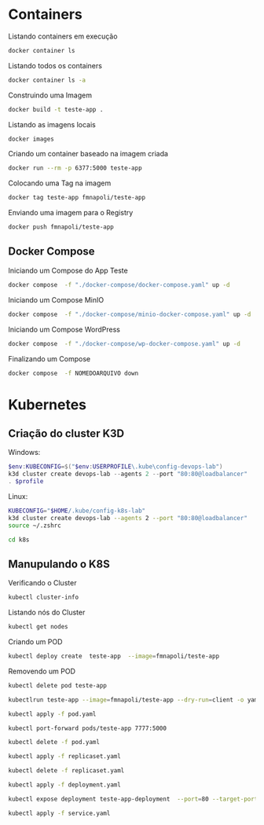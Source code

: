 # Containers

Listando containers em execução
```bash
docker container ls
```
Listando todos os containers
```bash
docker container ls -a
```
Construindo uma Imagem
```bash
docker build -t teste-app .
```

Listando as imagens locais
```bash
docker images
```
Criando um container baseado na imagem criada
```bash
docker run --rm -p 6377:5000 teste-app
```
Colocando uma Tag na imagem
```bash
docker tag teste-app fmnapoli/teste-app 
```

Enviando uma imagem para o Registry

```bash
docker push fmnapoli/teste-app 
```
## Docker Compose

Iniciando um Compose do App Teste

```bash
docker compose  -f "./docker-compose/docker-compose.yaml" up -d
```
Iniciando um Compose MinIO
```bash
docker compose  -f "./docker-compose/minio-docker-compose.yaml" up -d  
```
Iniciando um Compose WordPress
```bash
docker compose  -f "./docker-compose/wp-docker-compose.yaml" up -d 
```

Finalizando um Compose

```bash
docker compose  -f NOMEDOARQUIVO down
```

# Kubernetes

## Criação do cluster K3D

Windows:
```powershell
$env:KUBECONFIG=$("$env:USERPROFILE\.kube\config-devops-lab")
k3d cluster create devops-lab --agents 2 --port "80:80@loadbalancer"
. $profile
```

Linux:
```bash
KUBECONFIG="$HOME/.kube/config-k8s-lab"
k3d cluster create devops-lab --agents 2 --port "80:80@loadbalancer"
source ~/.zshrc
```

```bash
cd k8s
```
## Manupulando o K8S

Verificando o Cluster

```bash
kubectl cluster-info
```

Listando nós do Cluster

```bash
kubectl get nodes
```

Criando um POD
```bash
kubectl deploy create  teste-app  --image=fmnapoli/teste-app
```
Removendo um POD
```bash
kubectl delete pod teste-app
```

```bash
kubectlrun teste-app --image=fmnapoli/teste-app --dry-run=client -o yaml > pod.yaml
```

```bash
kubectl apply -f pod.yaml
```

```bash
kubectl port-forward pods/teste-app 7777:5000
```

```bash
kubectl delete -f pod.yaml
```

```bash
kubectl apply -f replicaset.yaml
```

```bash
kubectl delete -f replicaset.yaml
```

```bash
kubectl apply -f deployment.yaml
```

```bash
kubectl expose deployment teste-app-deployment  --port=80 --target-port=6377 --dry-run=client -o yaml
```

```bash
kubectl apply -f service.yaml
```